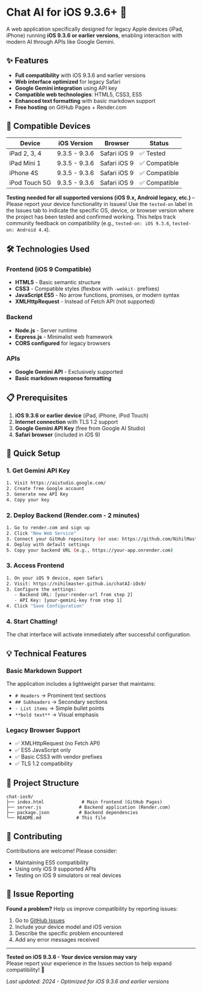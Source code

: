 # Chat AI for iOS 9.3.6+ 🚀

A web application specifically designed for legacy Apple devices (iPad, iPhone) running **iOS 9.3.6 or earlier versions**, enabling interaction with modern AI through APIs like Google Gemini.

## ✨ Features

- **Full compatibility** with iOS 9.3.6 and earlier versions
- **Web interface optimized** for legacy Safari
- **Google Gemini integration** using API key
- **Compatible web technologies**: HTML5, CSS3, ES5
- **Enhanced text formatting** with basic markdown support
- **Free hosting** on GitHub Pages + Render.com

## 🎯 Compatible Devices

| Device | iOS Version | Browser | Status |
|--------|-------------|---------|---------|
| iPad 2, 3, 4 | 9.3.5 - 9.3.6 | Safari iOS 9 | ✅ Tested |
| iPad Mini 1 | 9.3.5 - 9.3.6 | Safari iOS 9 | ✅ Compatible |
| iPhone 4S | 9.3.5 - 9.3.6 | Safari iOS 9 | ✅ Compatible |
| iPod Touch 5G | 9.3.5 - 9.3.6 | Safari iOS 9 | ✅ Compatible |

**Testing needed for all supported versions (iOS 9.x, Android legacy, etc.)** – Please report your device functionality in Issues!
Use the `tested-on` label in the Issues tab to indicate the specific OS, device, or browser version where the project has been tested and confirmed working. This helps track community feedback on compatibility (e.g., `tested-on: iOS 9.3.6`, `tested-on: Android 4.4`).

## 🛠️ Technologies Used

### Frontend (iOS 9 Compatible)
- **HTML5** - Basic semantic structure
- **CSS3** - Compatible styles (flexbox with `-webkit-` prefixes)
- **JavaScript ES5** - No arrow functions, promises, or modern syntax
- **XMLHttpRequest** - Instead of Fetch API (not supported)

### Backend
- **Node.js** - Server runtime
- **Express.js** - Minimalist web framework
- **CORS configured** for legacy browsers

### APIs
- **Google Gemini API** - Exclusively supported
- **Basic markdown response formatting**

## 📋 Prerequisites

1. **iOS 9.3.6 or earlier device** (iPad, iPhone, iPod Touch)
2. **Internet connection** with TLS 1.2 support
3. **Google Gemini API Key** (free from Google AI Studio)
4. **Safari browser** (included in iOS 9)

## 🚀 Quick Setup

### 1. Get Gemini API Key
```bash
1. Visit https://aistudio.google.com/
2. Create free Google account
3. Generate new API Key
4. Copy your key
```

### 2. Deploy Backend (Render.com - 2 minutes)
```bash
1. Go to render.com and sign up
2. Click "New Web Service"
3. Connect your GitHub repository (or use: https://github.com/NihilMaster/chatAI-iOs9)
4. Deploy with default settings
5. Copy your backend URL (e.g., https://your-app.onrender.com)
```

### 3. Access Frontend
```bash
1. On your iOS 9 device, open Safari
2. Visit: https://nihilmaster.github.io/chatAI-iOs9/
3. Configure the settings:
   - Backend URL: [your-render-url from step 2]
   - API Key: [your-gemini-key from step 1]
4. Click "Save Configuration"
```

### 4. Start Chatting!
The chat interface will activate immediately after successful configuration.

## 💡 Technical Features

### Basic Markdown Support
The application includes a lightweight parser that maintains:
- `# Headers` → Prominent text sections
- `## Subheaders` → Secondary sections  
- `- List items` → Simple bullet points
- `**bold text**` → Visual emphasis

### Legacy Browser Support
- ✅ XMLHttpRequest (no Fetch API)
- ✅ ES5 JavaScript only
- ✅ Basic CSS3 with vendor prefixes
- ✅ TLS 1.2 compatibility

## 📁 Project Structure

```
chat-ios9/
├── index.html              # Main frontend (GitHub Pages)
├── server.js              # Backend application (Render.com)
├── package.json           # Backend dependencies
└── README.md             # This file
```

## 🤝 Contributing

Contributions are welcome! Please consider:
- Maintaining ES5 compatibility
- Using only iOS 9 supported APIs
- Testing on iOS 9 simulators or real devices

## 🐛 Issue Reporting

**Found a problem?** Help us improve compatibility by reporting issues:

1. Go to [GitHub Issues](https://github.com/NihilMaster/chatAI-iOs9/issues)
2. Include your device model and iOS version
3. Describe the specific problem encountered
4. Add any error messages received

---

**Tested on iOS 9.3.6 - Your device version may vary**  
Please report your experience in the Issues section to help expand compatibility! 🎉

*Last updated: 2024 - Optimized for iOS 9.3.6 and earlier versions*
